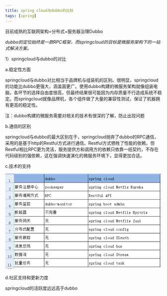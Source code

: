 ```yaml
---
title: spring cloud与dubbo的比较
tags: [spring]
---
```


目前成熟的互联网架构=分布式+服务器治理Dubbo

*dubbo的定位始终是一款RPC框架，而springcloud的目标是微服务架构下的一站式解决方案。*

1）springcloud与dubbo的对比

a.稳定性方面

springcloud与dubbo对比相当于品牌机与组装机的区别。很明显，springcloud的功能比dubbo更强大，涵盖面更广。使用dubbo构建的微服务架构就像组装电脑，各环节的选择自由度很高，但最终结果很可能因为内存质量不行造成系统不稳定。而springcloud就像品牌机，各个组件做了大量的兼容性测试，保证了机器拥有更高的稳定性。

注：dubbo构建的微服务需要对相关的技术有很深的了解，防止出现问题

b.通信的区别

springcloud与dubbo的最大区别在于，springcloud抛弃了dubbo的RPC通信，采用的是基于http的Restful方式进行通信。Restful方式牺牲了性能的依赖。但Restful相比RPC更为灵活，服务提供方和调用方的依赖只依靠一纸契约，不存在代码级别的强依赖，这在强调快速演化的微服务环境下，显得更加合适。

c.技术的支持

![](/images/spring/springcloud/base/springcloud-dubbo.png)

d.社区支持和更新力度

springcloud的活跃度远远高于dubbo